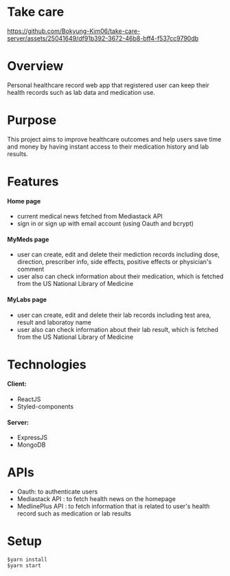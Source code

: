 # Take care 




https://github.com/Bokyung-Kim06/take-care-server/assets/25041649/df91b392-3672-46b8-bff4-f537cc9790db




# Overview

Personal healthcare record web app that registered user can keep their health records such as lab data and medication use.

# Purpose

This project aims to improve healthcare outcomes and help users save time and money by having instant access to their medication history and lab results.

# Features

#### Home page
- current medical news fetched from Mediastack API 
- sign in or sign up with email account (using Oauth and bcrypt)

#### MyMeds page 
- user can create, edit and delete their mediction records including dose, direction, prescriber info, side effects, positive effects or physician's comment
- user also can check information about their medication, which is fetched from the US National Library of Medicine
  
#### MyLabs page 
- user can create, edit and delete their lab records including test area, result and laboratoy name
- user also can check information about their lab result, which is fetched from the US National Library of Medicine

# Technologies

 #### Client:

 - ReactJS
 - Styled-components
 
 #### Server:

- ExpressJS
- MongoDB

# APIs
- Oauth: to authenticate users
- Mediastack API : to fetch health news on the homepage
- MedlinePlus API : to fetch information that is related to user's health record such as medication or lab results


# Setup

```
$yarn install
$yarn start
```






